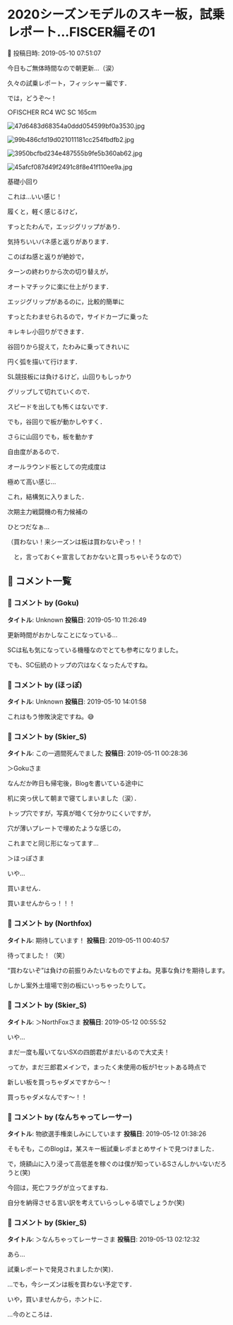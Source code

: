 # 2020シーズンモデルのスキー板，試乗レポート…FISCER編その1

📅 投稿日時: 2019-05-10 07:51:07

今日もご無体時間なので朝更新…（涙）





久々の試乗レポート，フィッシャー編です．


では，どうぞ～！[]()





○FISCHER RC4 WC SC 165cm







![47d6483d68354a0ddd054599bf0a3530.jpg](images/47d6483d68354a0ddd054599bf0a3530.jpg)









![99b486cfd19d021011181cc254fbdfb2.jpg](images/99b486cfd19d021011181cc254fbdfb2.jpg)









![3950bcfbd234e487555b9fe5b360ab62.jpg](images/3950bcfbd234e487555b9fe5b360ab62.jpg)









![45afcf087d49f2491c8f8e41f110ee9a.jpg](images/45afcf087d49f2491c8f8e41f110ee9a.jpg)







基礎小回り





これは…いい感じ！


履くと，軽く感じるけど，


すっとたわんで，エッジグリップがあり．


気持ちいいバネ感と返りがあります．


このばね感と返りが絶妙で，


ターンの終わりから次の切り替えが，


オートマチックに楽に仕上がります．





エッジグリップがあるのに，比較的簡単に


すっとたわませられるので，サイドカーブに乗った


キレキレ小回りができます．


谷回りから捉えて，たわみに乗ってきれいに


円く弧を描いて行けます．





SL競技板には負けるけど，山回りもしっかり


グリップして切れていくので．


スピードを出しても怖くはないです．





でも，谷回りで板が動かしやすく．


さらに山回りでも，板を動かす


自由度があるので．


オールラウンド板としての完成度は


極めて高い感じ…





これ，結構気に入りました．


次期主力戦闘機の有力候補の


ひとつだなぁ…


（買わない！来シーズンは板は買わないぞっ！！


　と，言っておく←宣言しておかないと買っちゃいそうなので）

## 💬 コメント一覧

### 💬 コメント by (Goku)
**タイトル**: Unknown
**投稿日**: 2019-05-10 11:26:49

更新時間がおかしなことになっている…

SCは私も気になっている機種なのでとても参考になりました。

でも、SC伝統のトップの穴はなくなったんですね。

### 💬 コメント by (ほっぽ)
**タイトル**: Unknown
**投稿日**: 2019-05-10 14:01:58

これはもう惨敗決定ですね。😅

### 💬 コメント by (Skier_S)
**タイトル**: この一週間死んでました
**投稿日**: 2019-05-11 00:28:36

＞Gokuさま

なんだか昨日も帰宅後，Blogを書いている途中に

机に突っ伏して朝まで寝てしまいました（涙）．

トップ穴ですが，写真が暗くて分かりにくいですが，

穴が薄いプレートで埋めたような感じの，

これまでと同じ形になってます…



＞ほっぽさま

いや…

買いません．

買いませんからっ！！！

### 💬 コメント by (Northfox)
**タイトル**: 期待しています！
**投稿日**: 2019-05-11 00:40:57

待ってました！（笑）

“買わないぞ”は負けの前振りみたいなものですよね。見事な負けを期待します。

しかし案外土壇場で別の板にいっちゃったりして。

### 💬 コメント by (Skier_S)
**タイトル**: ＞NorthFoxさま
**投稿日**: 2019-05-12 00:55:52

いや…

まだ一度も履いてないSXの四朗君がまだいるので大丈夫！

ってか，まだ三郎君メインで，まったく未使用の板が1セットある時点で

新しい板を買っちゃダメですから～！

買っちゃダメなんです～！！

### 💬 コメント by (なんちゃってレーサー)
**タイトル**: 物欲選手権楽しみにしています
**投稿日**: 2019-05-12 01:38:26

そもそも，このBlogは，某スキー板試乗レポまとめサイトで見つけました．

で，焼額山に入り浸って高低差を稼ぐのは僕が知っているSさんしかいないだろうと(笑)



今回は，死亡フラグが立ってますね．



自分を納得させる言い訳を考えていらっしゃる頃でしょうか(笑)

### 💬 コメント by (Skier_S)
**タイトル**: ＞なんちゃってレーサーさま
**投稿日**: 2019-05-13 02:12:32

あら…

試乗レポートで発見されましたか(笑)．

…でも，今シーズンは板を買わない予定です．

いや，買いませんから，ホントに．

…今のところは．

